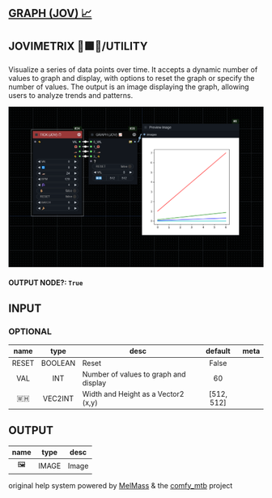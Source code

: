 ## [GRAPH (JOV) 📈](https://github.com/Amorano/Jovimetrix-examples/blob/master/node/GRAPH/GRAPH.md)

## JOVIMETRIX 🔺🟩🔵/UTILITY


Visualize a series of data points over time. It accepts a dynamic number of values to graph and display, with options to reset the graph or specify the number of values. The output is an image displaying the graph, allowing users to analyze trends and patterns.


![GRAPH](https://raw.githubusercontent.com/Amorano/Jovimetrix-examples/master/node/GRAPH/GRAPH.png)

#### OUTPUT NODE?: `True`

## INPUT

### OPTIONAL

name | type | desc | default | meta
:---:|:---:|---|:---:|---
RESET  |  BOOLEAN  | Reset | False | 
VAL  |  INT  | Number of values to graph and display | 60 | 
🇼🇭  |  VEC2INT  | Width and Height as a Vector2 (x,y) | [512, 512] | 

## OUTPUT

name | type | desc
:---:|:---:|---
🖼️  |  IMAGE  | Image 

original help system powered by [MelMass](https://github.com/melMass) & the [comfy_mtb](https://github.com/melMass/comfy_mtb) project